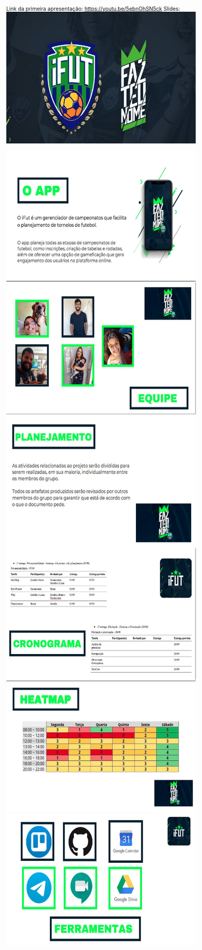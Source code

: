 Link da primeira apresentação: https://youtu.be/5ebnOhSN5ck 
Slides: 
<img height="350px" src="../../images/apresentacao_1/apresentacao7.jpg"> 

<img height="350px" src="../../images/apresentacao_1/apresentacao6.jpg"> 

<img height="350px" src="../../images/apresentacao_1/apresentacao1.jpg"> 

<img height="350px" src="../../images/apresentacao_1/apresentacao4.jpg"> 

<img height="350px" src="../../images/apresentacao_1/apresentacao5.jpg"> 

<img height="350px" src="../../images/apresentacao_1/apresentacao3.jpg"> 

<img height="350px" src="../../images/apresentacao_1/apresentacao2.jpg"> 